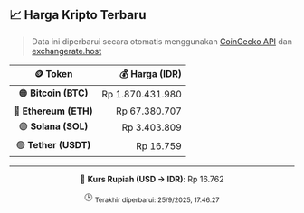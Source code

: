 

<!-- HARGA_KRIPTO -->
## 📈 Harga Kripto Terbaru

> Data ini diperbarui secara otomatis menggunakan [CoinGecko API](https://www.coingecko.com/) dan [exchangerate.host](https://exchangerate.host/)

<div align="center">

| 🪙 Token | 💰 Harga (IDR) |
|:------:|---------------:|
| 🟠 **Bitcoin (BTC)**   | Rp 1.870.431.980 |
| 🔵 **Ethereum (ETH)**  | Rp 67.380.707 |
| 🟣 **Solana (SOL)**    | Rp 3.403.809 |
| 🟢 **Tether (USDT)**   | Rp 16.759 |

---

💱 **Kurs Rupiah (USD → IDR)**: Rp 16.762

🕒 <sub>Terakhir diperbarui: 25/9/2025, 17.46.27</sub>

</div>
<!-- /HARGA_KRIPTO -->